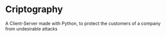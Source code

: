 # Criptography
A Client-Server made with Python, to protect the customers of a company from undesirable attacks

